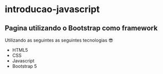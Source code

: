 # introducao-javascript

## Pagina utilizando o **Bootstrap** como framework

Utilizando as seguintes as seguintes tecnologias :sunglasses:

* HTML5  
* CSS
* Javascript
* Bootstrap 5
